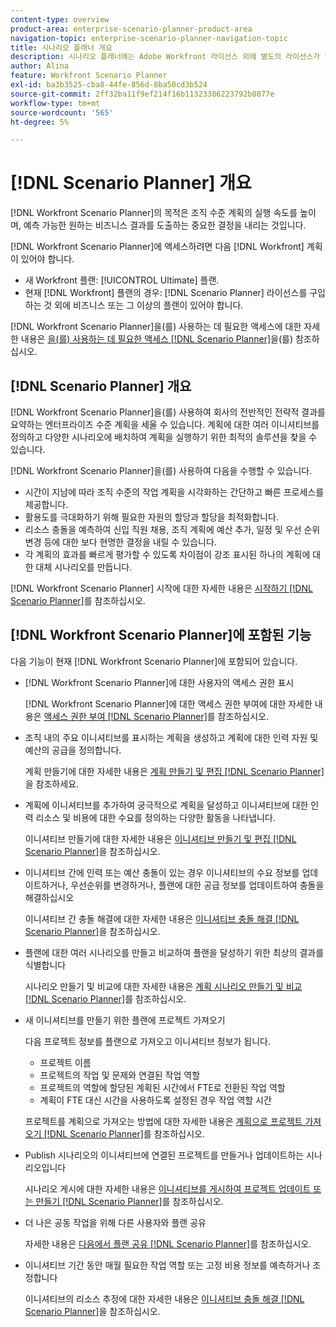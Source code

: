 ```yaml
---
content-type: overview
product-area: enterprise-scenario-planner-product-area
navigation-topic: enterprise-scenario-planner-navigation-topic
title: 시나리오 플래너 개요
description: 시나리오 플래너에는 Adobe Workfront 라이선스 외에 별도의 라이선스가 필요합니다.
author: Alina
feature: Workfront Scenario Planner
exl-id: ba3b3525-cba8-44fe-856d-8ba50cd3b524
source-git-commit: 2ff32ba11f9ef214f16b11323386223792b0877e
workflow-type: tm+mt
source-wordcount: '565'
ht-degree: 5%

---
```


# [!DNL Scenario Planner] 개요

<!-- Audited: 1/2024 -->

[!DNL Workfront Scenario Planner]의 목적은 조직 수준 계획의 실행 속도를 높이며, 예측 가능한 원하는 비즈니스 결과를 도출하는 중요한 결정을 내리는 것입니다.

[!DNL Workfront Scenario Planner]에 액세스하려면 다음 [!DNL Workfront] 계획이 있어야 합니다.

* 새 Workfront 플랜: [!UICONTROL Ultimate] 플랜.
* 현재 [!DNL Workfront] 플랜의 경우: [!DNL Scenario Planner] 라이선스를 구입하는 것 외에 비즈니스 또는 그 이상의 플랜이 있어야 합니다.

[!DNL Workfront Scenario Planner]을(를) 사용하는 데 필요한 액세스에 대한 자세한 내용은 [을(를) 사용하는 데 필요한 액세스 [!DNL Scenario Planner]](access-needed-to-use-sp.md)을(를) 참조하십시오.

## [!DNL Scenario Planner] 개요

[!DNL Workfront Scenario Planner]을(를) 사용하여 회사의 전반적인 전략적 결과를 요약하는 엔터프라이즈 수준 계획을 세울 수 있습니다. 계획에 대한 여러 이니셔티브를 정의하고 다양한 시나리오에 배치하여 계획을 실행하기 위한 최적의 솔루션을 찾을 수 있습니다.

[!DNL Workfront Scenario Planner]을(를) 사용하여 다음을 수행할 수 있습니다.

* 시간이 지남에 따라 조직 수준의 작업 계획을 시각화하는 간단하고 빠른 프로세스를 제공합니다.
* 활용도를 극대화하기 위해 필요한 자원의 할당과 할당을 최적화합니다.
* 리소스 충돌을 예측하여 신입 직원 채용, 조직 계획에 예산 추가, 일정 및 우선 순위 변경 등에 대한 보다 현명한 결정을 내릴 수 있습니다.
* 각 계획의 효과를 빠르게 평가할 수 있도록 차이점이 강조 표시된 하나의 계획에 대한 대체 시나리오를 만듭니다.

[!DNL Workfront Scenario Planner] 시작에 대한 자세한 내용은 [시작하기 [!DNL Scenario Planner]](../scenario-planner/get-started-with-scenario-planning.md)를 참조하십시오.

## [!DNL Workfront Scenario Planner]에 포함된 기능

다음 기능이 현재 [!DNL Workfront Scenario Planner]에 포함되어 있습니다.

* [!DNL Workfront Scenario Planner]에 대한 사용자의 액세스 권한 표시

  [!DNL Workfront Scenario Planner]에 대한 액세스 권한 부여에 대한 자세한 내용은 [액세스 권한 부여 [!DNL Scenario Planner]](../administration-and-setup/add-users/configure-and-grant-access/grant-access-sp.md)를 참조하십시오.

* 조직 내의 주요 이니셔티브를 표시하는 계획을 생성하고 계획에 대한 인력 자원 및 예산의 공급을 정의합니다.

  계획 만들기에 대한 자세한 내용은 [계획 만들기 및 편집 [!DNL Scenario Planner]](../scenario-planner/create-and-edit-plans.md)을 참조하세요.

* 계획에 이니셔티브를 추가하여 궁극적으로 계획을 달성하고 이니셔티브에 대한 인력 리소스 및 비용에 대한 수요를 정의하는 다양한 활동을 나타냅니다.

  이니셔티브 만들기에 대한 자세한 내용은 [이니셔티브 만들기 및 편집 [!DNL Scenario Planner]](../scenario-planner/create-and-edit-initiatives.md)을 참조하십시오.

* 이니셔티브 간에 인력 또는 예산 충돌이 있는 경우 이니셔티브의 수요 정보를 업데이트하거나, 우선순위를 변경하거나, 플랜에 대한 공급 정보를 업데이트하여 충돌을 해결하십시오

  이니셔티브 간 충돌 해결에 대한 자세한 내용은 [이니셔티브 충돌 해결 [!DNL Scenario Planner]](../scenario-planner/resolve-conflicts-in-sp.md)을 참조하십시오.

* 플랜에 대한 여러 시나리오를 만들고 비교하여 플랜을 달성하기 위한 최상의 결과를 식별합니다

  시나리오 만들기 및 비교에 대한 자세한 내용은 [계획 시나리오 만들기 및 비교 [!DNL Scenario Planner]](../scenario-planner/create-and-compare-scenarios-for-a-plan.md)를 참조하십시오.

* 새 이니셔티브를 만들기 위한 플랜에 프로젝트 가져오기

  다음 프로젝트 정보를 플랜으로 가져오고 이니셔티브 정보가 됩니다.

   * 프로젝트 이름
   * 프로젝트의 작업 및 문제와 연결된 작업 역할
   * 프로젝트의 역할에 할당된 계획된 시간에서 FTE로 전환된 작업 역할
   * 계획이 FTE 대신 시간을 사용하도록 설정된 경우 작업 역할 시간

  프로젝트를 계획으로 가져오는 방법에 대한 자세한 내용은 [계획으로 프로젝트 가져오기 [!DNL Scenario Planner]](../scenario-planner/import-projects-to-plans.md)를 참조하십시오.

* Publish 시나리오의 이니셔티브에 연결된 프로젝트를 만들거나 업데이트하는 시나리오입니다

  시나리오 게시에 대한 자세한 내용은 [이니셔티브를 게시하여 프로젝트 업데이트 또는 만들기 [!DNL Scenario Planner]](../scenario-planner/publish-scenarios-update-projects.md)를 참조하십시오.

* 더 나은 공동 작업을 위해 다른 사용자와 플랜 공유

  자세한 내용은 [다음에서 플랜 공유 [!DNL Scenario Planner]](../scenario-planner/share-a-plan.md)를 참조하십시오.

* 이니셔티브 기간 동안 매월 필요한 작업 역할 또는 고정 비용 정보를 예측하거나 조정합니다

  이니셔티브의 리소스 추정에 대한 자세한 내용은 [이니셔티브 충돌 해결 [!DNL Scenario Planner]](../scenario-planner/resolve-conflicts-in-sp.md)을 참조하십시오.
